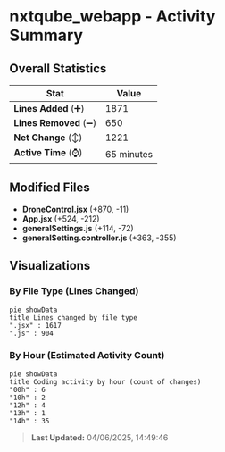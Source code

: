 # nxtqube_webapp - Activity Summary 

## Overall Statistics

| Stat                   | Value                                                             |
| ---------------------- | ----------------------------------------------------------------- |
| **Lines Added** (➕)   | 1871                                          |
| **Lines Removed** (➖) | 650                                        |
| **Net Change** (↕)    | 1221                |
| **Active Time** (⌚)   | 65 minutes |


## Modified Files
- **DroneControl.jsx** (+870, -11)
- **App.jsx** (+524, -212)
- **generalSettings.js** (+114, -72)
- **generalSetting.controller.js** (+363, -355)

## Visualizations

### By File Type (Lines Changed)

```mermaid
pie showData
title Lines changed by file type
".jsx" : 1617
".js" : 904
```

### By Hour (Estimated Activity Count)

```mermaid
pie showData
title Coding activity by hour (count of changes)
"00h" : 6
"10h" : 2
"12h" : 4
"13h" : 1
"14h" : 35
```


> **Last Updated:** 04/06/2025, 14:49:46